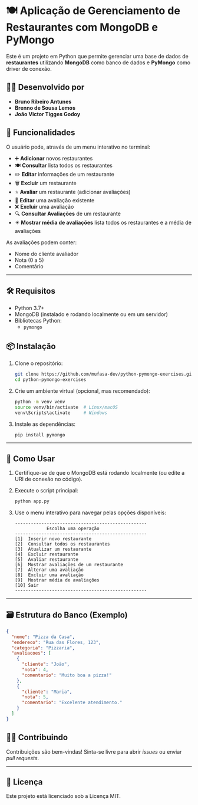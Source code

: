 # 🍽️ Aplicação de Gerenciamento de Restaurantes com MongoDB e PyMongo

Este é um projeto em Python que permite gerenciar uma base de dados de **restaurantes** utilizando **MongoDB** como banco de dados e **PyMongo** como driver de conexão.

## 👨‍🏫 Desenvolvido por

- **Bruno Ribeiro Antunes**
- **Brenno de Sousa Lemos**
- **João Victor Tigges Godoy**

## 🔧 Funcionalidades

O usuário pode, através de um menu interativo no terminal:

- ➕ **Adicionar** novos restaurantes
- 🍽️ **Consultar** lista todos os restaurantes
- ✏️ **Editar** informações de um restaurante
- 🗑️ **Excluir** um restaurante
- ⭐ **Avaliar** um restaurante (adicionar avaliações)
- 📝 **Editar** uma avaliação existente
- ❌ **Excluir** uma avaliação
- 🔍 **Consultar Avaliações** de um restaurante
- ✴️ **Mostrar média de avaliações** lista todos os restaurantes e a média de avaliações

As avaliações podem conter:

- Nome do cliente avaliador
- Nota (0 a 5)
- Comentário

---

## 🛠️ Requisitos

- Python 3.7+
- MongoDB (instalado e rodando localmente ou em um servidor)
- Bibliotecas Python:
  - `pymongo`

## 📦 Instalação

1. Clone o repositório:
   ```bash
   git clone https://github.com/mufasa-dev/python-pymongo-exercises.git
   cd python-pymongo-exercises


2. Crie um ambiente virtual (opcional, mas recomendado):

   ```bash
   python -m venv venv
   source venv/bin/activate  # Linux/macOS
   venv\Scripts\activate     # Windows
   ```

3. Instale as dependências:

   ```bash
   pip install pymongo
   ```

---

## 🚀 Como Usar

1. Certifique-se de que o MongoDB está rodando localmente (ou edite a URI de conexão no código).

2. Execute o script principal:

   ```bash
   python app.py
   ```

3. Use o menu interativo para navegar pelas opções disponíveis:

   ```
   --------------------------------------------------
               Escolha uma operação               
   --------------------------------------------------
   [1]  Inserir novo restaurante
   [2]  Consultar todos os restaurantes
   [3]  Atualizar um restaurante
   [4]  Excluir restaurante
   [5]  Avaliar restaurante
   [6]  Mostrar avaliações de um restaurante
   [7]  Alterar uma avaliação
   [8]  Excluir uma avaliação
   [9]  Mostrar média de avaliações
   [10] Sair
   --------------------------------------------------
   ```

---

## 🗃️ Estrutura do Banco (Exemplo)

```json
{
  "nome": "Pizza da Casa",
  "endereco": "Rua das Flores, 123",
  "categoria": "Pizzaria",
  "avaliacoes": [
    {
      "cliente": "João",
      "nota": 4,
      "comentario": "Muito boa a pizza!"
    },
    {
      "cliente": "Maria",
      "nota": 5,
      "comentario": "Excelente atendimento."
    }
  ]
}
```


## 🧑‍💻 Contribuindo

Contribuições são bem-vindas! Sinta-se livre para abrir *issues* ou enviar *pull requests*.

---

## 📜 Licença

Este projeto está licenciado sob a Licença MIT.
